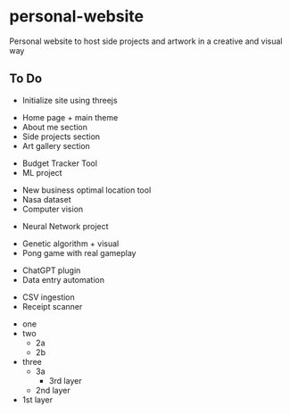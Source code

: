 # personal-website
Personal website to host side projects and artwork in a creative and visual way

## To Do
* Initialize site using threejs
-   Home page + main theme
-   About me section
-   Side projects section
-   Art gallery section
* Budget Tracker Tool
* ML project
-   New business optimal location tool
-   Nasa dataset
-   Computer vision
* Neural Network project
-   Genetic algorithm + visual
-   Pong game with real gameplay
* ChatGPT plugin
* Data entry automation
-   CSV ingestion
-   Receipt scanner

* one
* two
    - 2a
    - 2b
* three
    - 3a
        + 3rd layer
    - 2nd layer
* 1st layer
